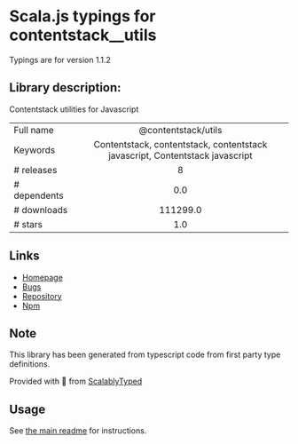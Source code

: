 
# Scala.js typings for contentstack__utils

Typings are for version 1.1.2

## Library description:
Contentstack utilities for Javascript

|                    |                 |
| ------------------ | :-------------: |
| Full name          | @contentstack/utils |
| Keywords           | Contentstack, contentstack, contentstack javascript, Contentstack javascript |
| # releases         | 8 |
| # dependents       | 0.0 |
| # downloads        | 111299.0 |
| # stars            | 1.0 |

## Links
- [Homepage](https://github.com/contentstack/contentstack-utils-javascript#readme)
- [Bugs](https://github.com/contentstack/contentstack-utils-javascript/issues)
- [Repository](https://github.com/contentstack/contentstack-utils-javascript)
- [Npm](https://www.npmjs.com/package/%40contentstack%2Futils)
    


## Note
This library has been generated from typescript code from first party type definitions.

Provided with :purple_heart: from [ScalablyTyped](https://github.com/oyvindberg/ScalablyTyped)

## Usage
See [the main readme](../../readme.md) for instructions.


